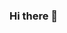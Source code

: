 ### Hi there 👋

<!--
**ShangqunYu/ShangqunYu** is a ✨ _special_ ✨ repository because its `README.md` (this file) appears on your GitHub profile.

Here are some ideas to get you started:

- 🔭 I’m currently a cs master student at Brown University
- 🌱 I’m currently doing reinforcement learning related research 
- 👯 I’m looking to collaborate on any RL related project
- 📫 How to reach me: shangqun_yu@brown.edu
- 😄 Pronouns: ...
- ⚡ Fun fact: ...
-->
